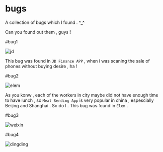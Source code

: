 
# bugs
A collection of bugs which I found . **^_^**

Can you found out them , guys !

#bug1

![jd](./jd.jpeg)

This bug was found in `JD Finance APP` , when i was scaning the sale of phones without buying desire , ha !  

#bug2

![elem](./elem.jpeg)

As you konw , each of the workers in city maybe did not have enough time to have lunch , so `Meal Sending App` is very popular in china , espescially Beijing and Shanghai . So do I . This bug was found in `Elem` .

#bug3

![weixin](./weixin.jpeg)

#bug4

![dingding](./dingding.jpeg)


